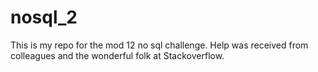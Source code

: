 # nosql_2
This is my repo for the mod 12 no sql challenge. Help was received from colleagues and the wonderful folk at Stackoverflow.
